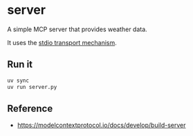 # server

A simple MCP server that provides weather data.

It uses the [stdio transport mechanism](https://modelcontextprotocol.io/docs/learn/architecture#transport-layer).

## Run it

```bash
uv sync
uv run server.py
```

## Reference
- <https://modelcontextprotocol.io/docs/develop/build-server>

